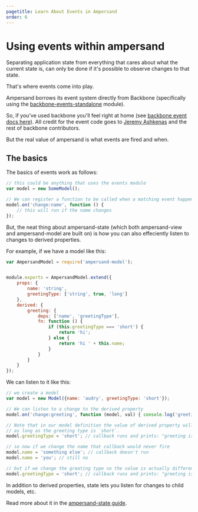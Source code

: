 ```yaml
---
pagetitle: Learn About Events in Ampersand
order: 6
---
```


# Using events within ampersand

Separating application state from everything that cares about what the current state is, can only be done if it's possible to observe changes to that state.

That's where events come into play.

Ampersand borrows its event system directly from Backbone (specifically using the [backbone-events-standalone](https://www.npmjs.org/package/backbone-events-standalone) module).

So, if you've used backbone you'll feel right at home (see [backbone event docs here](http://backbonejs.org/#Events)). All credit for the event code goes to [Jeremy Ashkenas](https://twitter.com/jashkenas) and the rest of backbone contributors.

But the real value of ampersand is what events are fired and when.


## The basics

The basics of events work as follows:

```js
// this could be anything that uses the events module
var model = new SomeModel(); 

// We can register a function to be called when a matching event happens
model.on('change:name', function () {
    // this will run if the name changes
});
```

But, the neat thing about ampersand-state (which both ampersand-view and ampersand-model are built on) is how you can also effeciently listen to changes to derived properties.

For example, if we have a model like this:

```js
var AmpersandModel = require('ampersand-model');


module.exports = AmpersandModel.extend({
    props: {
        name: 'string',
        greetingType: ['string', true, 'long']
    },
    derived: {
        greeting: {
            deps: ['name', 'greetingType'],
            fn: function () {
                if (this.greetingType === 'short') {
                    return 'hi';
                } else {
                    return 'hi ' + this.name;
                }
            }
        }
    }
});
```

We can listen to it like this:

```js
// we create a model
var model = new Model({name: 'audry', greetingType: 'short'});

// We can listen to a change to the derived property
model.on('change:greeting', function (model, val) { console.log('greeting is now: ', val) });

// Note that in our model definition the value of derived property will not change
// as long as the greeting type is `short`.
model.greetingType = 'short'; // callback runs and prints: "greeting is now: hi"

// so now if we change the name that callback would never fire
model.name = 'something else'; // callback doesn't run
model.name = 'you'; // still no

// but if we change the greating type so the value is actually different, we'll get the event
model.greetingType = 'short'; // callback runs and prints: "greeting is now: hi you"
```

In addition to derived properties, state lets you listen for changes to child models, etc.

Read more about it in the [ampersand-state guide](http://ampersandjs.com/learn/state/).
